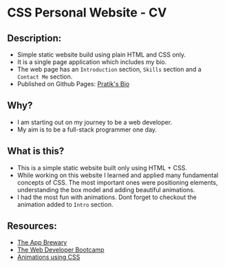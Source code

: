 CSS Personal Website - CV
==========================

Description:
------------
- Simple static website build using plain HTML and CSS only.
- It is a single page application which includes my bio.
- The web page has an `Introduction` section, `Skills` section and a `Contact Me` section.
- Published on Github Pages: [Pratik's Bio](https://pratik-bongale.github.io/CSS-personal-website/)

Why?
---
- I am starting out on my journey to be a web developer. 
- My aim is to be a full-stack programmer one day.

What is this?
-------------
- This is a simple static website built only using HTML + CSS. 
- While working on this website I learned and applied many fundamental concepts of CSS. The most important ones were positioning elements, understanding the box model and adding beautiful animations.
- I had the most fun with animations. Dont forget to checkout the animation added to `Intro` section.

Resources:
----------
- [The App Brewary](https://www.appbrewery.co/p/web-development-course-resources/)
- [The Web Developer Bootcamp](https://www.udemy.com/course/the-web-developer-bootcamp/)
- [Animations using CSS](https://www.w3schools.com/css/css3_animations.asp)